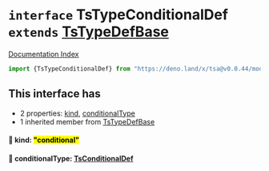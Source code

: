 # `interface` TsTypeConditionalDef `extends` [TsTypeDefBase](../private.interface.TsTypeDefBase/README.md)

[Documentation Index](../README.md)

```ts
import {TsTypeConditionalDef} from "https://deno.land/x/tsa@v0.0.44/mod.ts"
```

## This interface has

- 2 properties:
[kind](#-kind-conditional),
[conditionalType](#-conditionaltype-tsconditionaldef)
- 1 inherited member from [TsTypeDefBase](../private.interface.TsTypeDefBase/README.md)


#### 📄 kind: <mark>"conditional"</mark>



#### 📄 conditionalType: [TsConditionalDef](../interface.TsConditionalDef/README.md)



